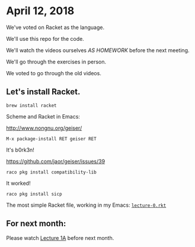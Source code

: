 # April 12, 2018

We've voted on Racket as the language.

We'll use this repo for the code.

We'll watch the videos ourselves *AS HOMEWORK* before the next meeting.

We'll go through the exercises in person.

We voted to go through the old videos.

## Let's install Racket.

```
brew install racket
```

Scheme and Racket in Emacs:

http://www.nongnu.org/geiser/

```
M-x package-install RET geiser RET
```

It's b0rk3n!

https://github.com/jaor/geiser/issues/39

```
raco pkg install compatibility-lib
```

It worked!

```
raco pkg install sicp
```

The most simple Racket file, working in my Emacs:
[`lecture-0.rkt`](lecture-0.rkt)

## For next month:

Please watch
[Lecture 1A](https://www.youtube.com/watch?v=2Op3QLzMgSY)
before next month.
